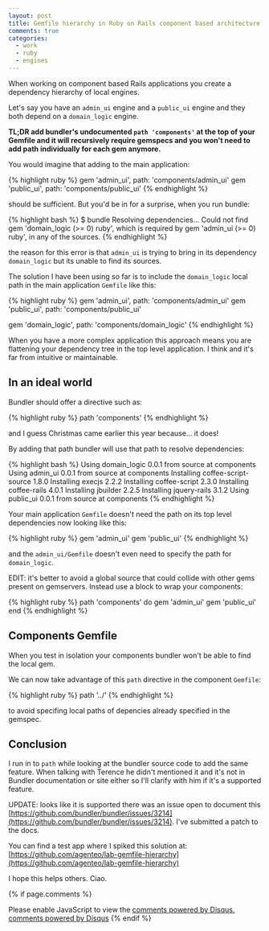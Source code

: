 ```yaml
---
layout: post
title: Gemfile hierarchy in Ruby on Rails component based architecture
comments: true
categories:
  - work
  - ruby
  - engines
---
```


When working on component based Rails applications you create a dependency hierarchy of local engines.

Let's say you have an `admin_ui` engine and a `public_ui` engine and they both depend on a `domain_logic` engine.

**TL;DR add bundler's undocumented `path 'components'` at the top of your Gemfile and it will recursively require gemspecs and you won't need to add path individually for each gem anymore.**

You would imagine that adding to the main application:

{% highlight ruby %}
gem 'admin_ui', path: 'components/admin_ui'
gem 'public_ui', path: 'components/public_ui'
{% endhighlight %}

should be sufficient. But you'd be in for a surprise, when you run bundle:

{% highlight bash %}
$ bundle
Resolving dependencies...
Could not find gem 'domain_logic (>= 0) ruby', which is required by gem 'admin_ui (>= 0) ruby', in any of the sources.
{% endhighlight %}

the reason for this error is that `admin_ui` is trying to bring in its dependency `domain_logic` but its unable to find its sources.

The solution I have been using so far is to include the `domain_logic` local path in the main application `Gemfile` like this:

{% highlight ruby %}
gem 'admin_ui', path: 'components/admin_ui'
gem 'public_ui', path: 'components/public_ui'

gem 'domain_logic', path: 'components/domain_logic'
{% endhighlight %}

When you have a more complex application this approach means you are flattening your dependency tree in the top level application. I think and it's far from intuitive or maintainable.

## In an ideal world

Bundler should offer a directive such as:

{% highlight ruby %}
path 'components'
{% endhighlight %}

and I guess Christmas came earlier this year because... it does!

By adding that path bundler will use that path to resolve dependencies:

{% highlight bash %}
Using domain_logic 0.0.1 from source at components
Using admin_ui 0.0.1 from source at components
Installing coffee-script-source 1.8.0
Installing execjs 2.2.2
Installing coffee-script 2.3.0
Installing coffee-rails 4.0.1
Installing jbuilder 2.2.5
Installing jquery-rails 3.1.2
Using public_ui 0.0.1 from source at components
{% endhighlight %}

Your main application `Gemfile` doesn't need the path on its top level dependencies now looking like this:

{% highlight ruby %}
gem 'admin_ui'
gem 'public_ui'
{% endhighlight %}

and the `admin_ui/Gemfile` doesn't even need to specify the path for `domain_logic`.

EDIT: it's better to avoid a global source that could collide with other gems present on gemservers. Instead use a block to wrap your components:

{% highlight ruby %}
path 'components' do
  gem 'admin_ui'
  gem 'public_ui'
end
{% endhighlight %}

## Components Gemfile

When you test in isolation your components bundler won't be able to find the local gem.

We can now take advantage of this `path` directive in the component `Gemfile`:

{% highlight ruby %}
path '../'
{% endhighlight %}

to avoid specifing local paths of depencies already specified in the gemspec.

## Conclusion

I run in to `path` while looking at the bundler source code to add the same feature. When talking with Terence he didn't mentioned it and it's not in Bundler documentation or site either so I'll clarify with him if it's a supported feature.

UPDATE: looks like it is supported there was an issue open to document this [https://github.com/bundler/bundler/issues/3214](https://github.com/bundler/bundler/issues/3214). I've submitted a patch to the docs.

You can find a test app where I spiked this solution at: [https://github.com/agenteo/lab-gemfile-hierarchy](https://github.com/agenteo/lab-gemfile-hierarchy)

I hope this helps others. Ciao.

{% if page.comments %}
  <div id="disqus_thread"></div>
  <script type="text/javascript">
      /* * * CONFIGURATION VARIABLES: EDIT BEFORE PASTING INTO YOUR WEBPAGE * * */
      var disqus_shortname = 'enricoteotti'; // required: replace example with your forum shortname

      /* * * DON'T EDIT BELOW THIS LINE * * */
      (function() {
          var dsq = document.createElement('script'); dsq.type = 'text/javascript'; dsq.async = true;
          dsq.src = '//' + disqus_shortname + '.disqus.com/embed.js';
          (document.getElementsByTagName('head')[0] || document.getElementsByTagName('body')[0]).appendChild(dsq);
      })();
  </script>
  <noscript>Please enable JavaScript to view the <a href="http://disqus.com/?ref_noscript">comments powered by Disqus.</a></noscript>
  <a href="http://disqus.com" class="dsq-brlink">comments powered by <span class="logo-disqus">Disqus</span></a>
{% endif %}
